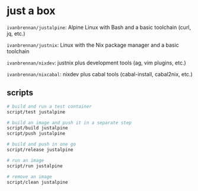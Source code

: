 # just a box

``ivanbrennan/justalpine``: Alpine Linux with Bash and a basic toolchain (curl, jq, etc.)

``ivanbrennan/justnix``: Linux with the Nix package manager and a basic toolchain

``ivanbrennan/nixdev``: justnix plus development tools (ag, vim plugins, etc.)

``ivanbrennan/nixcabal``: nixdev plus cabal tools (cabal-install, cabal2nix, etc.)

## scripts

```sh
# build and run a test container
script/test justalpine

# build an image and push it in a separate step
script/build justalpine
script/push justalpine

# build and push in one go
script/release justalpine

# run an image
script/run justalpine

# remove an image
script/clean justalpine
```
